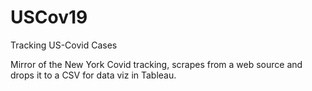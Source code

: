 # USCov19
Tracking US-Covid Cases

Mirror of the New York Covid tracking, scrapes from a web source and drops it to a CSV for data viz in Tableau.
